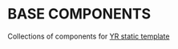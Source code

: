 # BASE COMPONENTS

Collections of components for [YR static template](https://github.com/youthradio/static-nuxt-template)
